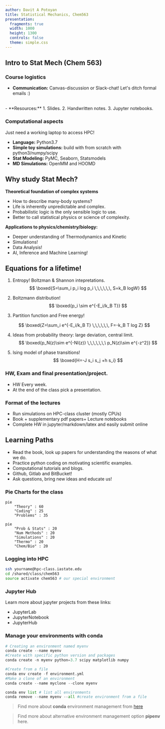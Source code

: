 ```yaml
---
author: Davit A Potoyan
title: Statistical Mechanics, Chem563
presentation:
  fragments: true
  width: 1000
  height: 1300
  controls: false
  theme: simple.css
---
```



<!-- slide -->
## Intro to Stat Mech (Chem 563)


<!-- slide -->
### Course logistics
 - **Communication:**
Canvas-discussion or Slack-chat! Let's ditch formal emails :)
 <br>
 - **Resources:**
    1. Slides.
    2. Handwritten notes.
    3. Jupyter notebooks.
<br>


<!-- slide -->
### Computational aspects
Just need a working laptop to access HPC!
  - **Language:** Python3.7
  - **Simple toy simulations:** build with from scratch with python3/numpy/scipy
  - **Stat Modeling:** PyMC, Seaborn, Statsmodels
  - **MD Simulations:** OpenMM and HOOMD


<!-- slide -->
## Why study Stat Mech?

**Theoretical foundation of complex systems**
  - How to describe many-body systems?
  - Life is inherently unpredictable and complex.
  - Probabilistic logic is the only sensible logic to use.
  - Better to call statistical physics or science of complexity.

**Applications to physics/chemistry/biology:**
  - Deeper understanding of Thermodynamics and Kinetic
  - Simulations!
  - Data Analysis!
  - AI, Inference and Machine Learning!



<!-- slide -->
## Equations for a lifetime!

1. Entropy! Boltzman & Shannon intepretations.
 $$
\boxed{S=\sum_i p_i log p_i \,\,\,\,\,\, S=k_B logW}
 $$


2. Boltzmann distribution!
$$
\boxed{p_i \sim e^{-E_i/k_B T}}
$$


3. Partition function and Free energy!

$$
\boxed{Z=\sum_i e^{-E_i/k_B T} \,\,\,\,\,\, F=-k_B T log Z}
$$

4. Ideas from probability theory: large deviation, central limit.  
$$
\boxed{p_N(z)\sim e^{-NI(z)} \,\,\,\,\,\,\ p_N(z)\sim e^{-z^2}}
$$

5. Ising model of phase transitions!
$$
\boxed{H=-J s_i s_j +h s_i}
$$

<!-- slide -->
### HW, Exam and final presentation/project.

- HW Every week.
- At the end of the class pick a presentation.


<!-- slide -->
### Format of the lectures
- Run simulations on HPC-class cluster (mostly CPUs)
- Book + supplementary pdf papers+ Lecture notebooks
- Complete HW in jupyter/markdown/latex and easily submit online



<!-- slide -->
## Learning Paths

- Read the book, look up papers for understanding the reasons of what we do.
- Practice python coding on motivating scientific examples.
- Computational tutorials and blogs.
- Github, Gitlab and BitBucket!
- Ask questions, bring new ideas and educate us!

<!-- slide -->
### Pie Charts for the class

```mermaid
pie
    "Theory" : 60
    "Coding" : 25
    "Problems" : 35
```

```mermaid
pie
    "Prob & Stats" : 20
    "Num Methods" : 20
    "Simulations" : 20
    "Thermo" : 20
    "Chem/Bio" : 20
```

<!-- slide -->
### Logging into HPC

```bash
ssh yourname@hpc-class.iastate.edu
cd /shared/class/chem563
source activate chem563 # our special environment
```

<!-- slide -->
### Jupyter Hub

Learn more about jupyter projects from these links:

- JupyterLab
- JupyterNotebook
- JupyterHub



<!-- slide -->
### Manage your environments with conda


```python
# Creating an environment named myenv
conda create --name myenv
#Create with specific python version and packages
conda create -n myenv python=3.7 scipy matplotlib numpy
```

```python
#Create from a file
conda env create -f environment.yml   
#Make a clone of an environment
conda create --name myclone --clone myenv
```

```python
conda env list # list all environments
conda remove --name myenv --all #create environment from a file
```

> Find more about **conda** environment management from [here](https://docs.conda.io/projects/conda/en/latest/user-guide/tasks/manage-environments.html)

> Find more about alternative environment management option **pipenv** here.
